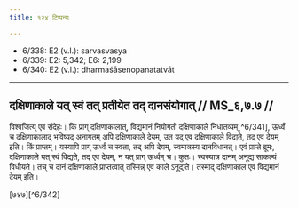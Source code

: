 ```yaml
---
title: १२४ टिप्पन्यः

---
```

- 6/338: E2 (v.l.): sarvasvasya
- 6/339: E2: 5,342; E6: 2,199
- 6/340: E2 (v.l.): dharmaśāsenopanatatvāt

____________________________________________


## दक्षिणाकाले यत् स्वं तत् प्रतीयेत तद् दानसंयोगात् // MS_६,७.७ //

विश्वजित्य् एव संदेहः। किं प्राग् दक्षिणाकालात्, विद्यमानं नियोगतो दक्षिणाकाले निधातव्यम्[^6/341], ऊर्ध्वं च दक्षिणाकालाद् भविष्यद् अनागतम् अपि दक्षिणाकाले देयम्, उत यद् एव दक्षिणाकाले विद्यते, तद् एव देयम् इति। किं प्राप्तम्। यस्यापि प्राग् ऊर्ध्वं च स्वता, तद् अपि देयम्, स्वमात्रस्य दानविधानत्। एवं प्राप्ते ब्रूमः, दक्षिणाकाले यत् स्वं विद्यते, तद् एव देयम्, न यत् प्राग् ऊर्ध्वम् च। कुतः। स्वस्यात्र दानम् अनूद्य साकल्यं विधीयते। तच् च दानं दक्षिणाकाले प्राप्तत्वात् तस्मिन्न् एव काले ऽनूद्यते। तस्माद् दक्षिणाकाल एव विद्यमानं देयम् इति।

[७४७][^6/342]
